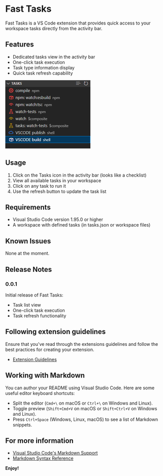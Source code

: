 # Fast Tasks

Fast Tasks is a VS Code extension that provides quick access to your workspace tasks directly from the activity bar.

## Features

- Dedicated tasks view in the activity bar
- One-click task execution
- Task type information display
- Quick task refresh capability

![Fast Tasks View](images/fast-tasks-view.png)

## Usage

1. Click on the Tasks icon in the activity bar (looks like a checklist)
2. View all available tasks in your workspace
3. Click on any task to run it
4. Use the refresh button to update the task list

## Requirements

- Visual Studio Code version 1.95.0 or higher
- A workspace with defined tasks (in tasks.json or workspace files)

## Known Issues

None at the moment.

## Release Notes

### 0.0.1

Initial release of Fast Tasks:
- Task list view
- One-click task execution
- Task refresh functionality

## Following extension guidelines

Ensure that you've read through the extensions guidelines and follow the best practices for creating your extension.

* [Extension Guidelines](https://code.visualstudio.com/api/references/extension-guidelines)

## Working with Markdown

You can author your README using Visual Studio Code. Here are some useful editor keyboard shortcuts:

* Split the editor (`Cmd+\` on macOS or `Ctrl+\` on Windows and Linux).
* Toggle preview (`Shift+Cmd+V` on macOS or `Shift+Ctrl+V` on Windows and Linux).
* Press `Ctrl+Space` (Windows, Linux, macOS) to see a list of Markdown snippets.

## For more information

* [Visual Studio Code's Markdown Support](http://code.visualstudio.com/docs/languages/markdown)
* [Markdown Syntax Reference](https://help.github.com/articles/markdown-basics/)

**Enjoy!**
